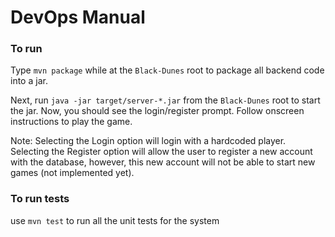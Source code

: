 # DevOps Manual

### To run

Type `mvn package` while at the `Black-Dunes` root to package all backend code into a jar.

Next, run `java -jar target/server-*.jar` from the `Black-Dunes` root to start the jar. Now, you should see the login/register prompt. Follow onscreen instructions to play the game. 

Note: Selecting the Login option will login with a hardcoded player. Selecting the Register option will allow the user to register a new account with the database, however, this new account will not be able to start new games (not implemented yet).

### To run tests
use `mvn test` to run all the unit tests for the system
